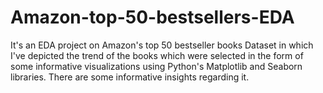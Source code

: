 # Amazon-top-50-bestsellers-EDA
It's an EDA project on Amazon's top 50 bestseller books Dataset in which I've depicted the trend of the books which were selected in the form of some informative visualizations using Python's Matplotlib and Seaborn libraries. There are some informative insights regarding it.
